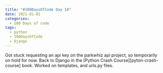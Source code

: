 ```yaml
---
title: "#100DaysOfCode Day 10"
date: 2021-01-02
categories:
  - 100 Days of code
tags:
  - python
  - 100DaysOfCode
  - Django
---
```


Got stuck requesting an api key on the parkwhiz api project, so temporarily on hold for now.  Back to Django in the [Python Crash Course][pyton-crash-course] book.  Worked on templates, and urls.py files.  

[100DaysOfCode]:https://www.100daysofcode.com/faq/
[python-crash-course]: https://nostarch.com/pythoncrashcourse2e


